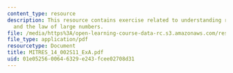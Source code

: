 ```yaml
---
content_type: resource
description: This resource contains exercise related to understanding random sampling
  and the law of large numbers.
file: /media/https%3A/open-learning-course-data-rc.s3.amazonaws.com/res-14-002-abdul-latif-jameel-poverty-action-lab-executive-training-evaluating-social-programs-2011-spring-2011/01e0525600646329e243fcee02708d31_MITRES_14_002S11_ExA.pdf
file_type: application/pdf
resourcetype: Document
title: MITRES_14_002S11_ExA.pdf
uid: 01e05256-0064-6329-e243-fcee02708d31
---
```

